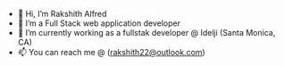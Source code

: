 - 👋 Hi, I’m Rakshith Alfred
- 👀 I’m a Full Stack web application developer
- 🌱 I’m currently working as a fullstak developer @ Idelji (Santa Monica, CA)
- 📫 You can reach me @ (rakshith22@outlook.com)

<!---
rakshith22-glitch/rakshith22-glitch is a ✨ special ✨ repository because its `README.md` (this file) appears on your GitHub profile.
You can click the Preview link to take a look at your changes.
--->
